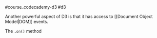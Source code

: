 #course_codecademy-d3 #d3 

Another powerful aspect of D3 is that it has access to [[Document Object Model|DOM]] events.

The `.on()` method 
